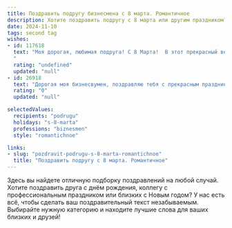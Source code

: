 ```yaml
---
title: Поздравить подругу бизнесмена с 8 марта. Романтичное
description: Хотите поздравить подругу с 8 марта или другим праздником? Наш ИИ создаст незабываемое поздравление, а вы обязательно выделитесь среди других.  
date: 2024-11-10
tags: second tag
wishes:
- id: 117618
  text: "Моя дорогая, любимая подруга! С 8 Марта!  В этот прекрасный весенний день хочу пожелать тебе не только счастья и любви, но и невероятных успехов в твоем блестящем бизнесе. Пусть каждый твой проект расцветает, как самые прекрасные цветы, а  каждый день наполняется  радостью, вдохновением и  уверенностью в себе. Ты – удивительная женщина, сильная, красивая, умная и невероятно талантливая.  Пусть все твои мечты сбываются, а сердце всегда будет полно любви и нежности.  Целую!
  "
  rating: "undefined"
  updated: "null"
- id: 26918
  text: "Дорогая моя бизнесвумен, поздравляю тебя с прекрасным праздником 8 марта! Желаю тебе оставаться такой же сильной, умной и красивой, как ты есть. Пусть твои дела и проекты будут успешными, а в душе всегда будет место для романтики и любви. Ты не только прекрасная профессионал, но и замечательная женщина, и я искренне рад, что ты моя подруга. С праздником, любимая!"
  rating: "0"
  updated: "null"

selectedValues:
  recipients: "podrugu"
  holidays: "s-8-marta"
  professions: "biznesmen"
  style: "romantichnoe"

links:
- slug: "pozdravit-podrugu-s-8-marta-romantichnoe"
  title: "Поздравить подругу с 8 марта. Романтичное"
---
```


Здесь вы найдете отличную подборку поздравлений на любой случай. 
Хотите поздравить друга с днём рождения, коллегу с профессиональным праздником или близких с Новым годом? У нас есть всё, чтобы сделать ваш поздравительный текст незабываемым. Выбирайте нужную категорию и находите лучшие слова для ваших близких и друзей!

